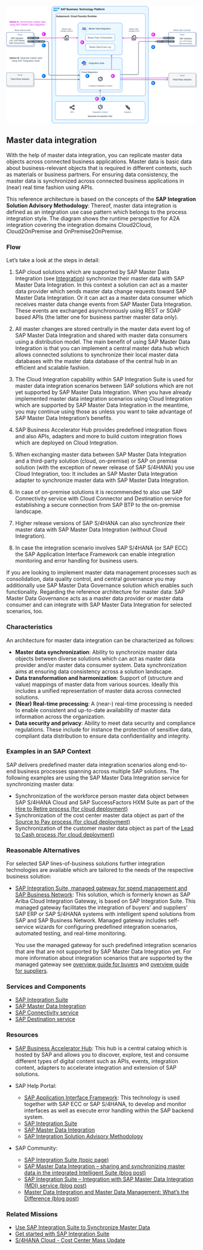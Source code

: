 <!-- dc-ref-arch-metadata : 
    {
        "id": "ref-arch-master-data-integration",
        "name": "Master data integration",
        "shortDescription": "With the help of master data integration, you can share replicate master data objects across connected business applications.",
        "archDiagramLink": "images/Master-Data-Integration_diagram.png",
    "archDownloadResources" : [
        {
            "type": "drawio",
            "link": "architectures/Master-Data-Integration.drawio"
        }
    ],

        "tags": "Integration , sap integration suite, sap master data integration, mdi, isa-m, process integration style, cloud2cloud, cloud integration, master data integration",
        "category": "Integration"
    }
dc-ref-arch-metadata  -->
![](images/ref-arch-master-data-integration.png)
<!-- dc-ref-arch-detail-page-start -->
## **Master data integration**
With the help of master data integration, you can replicate master data objects across connected business applications. Master data is basic data about business-relevant objects that is required in different contexts, such as materials or business partners. For ensuring data consistency, the master data is synchronized across connected business applications in (near) real time fashion using APIs.

This reference architecture is based on the concepts of the **SAP Integration Solution Advisory Methodology**: Thereof, master data integration is defined as an integration use case pattern which belongs to the process integration style. The diagram shows the runtime perspective for A2A integration covering the integration domains Cloud2Cloud, Cloud2OnPremise and OnPremise2OnPremise.

### Flow

Let’s take a look at the steps in detail:
1. SAP cloud solutions which are supported by SAP Master Data Integration (see [Integration](https://help.sap.com/docs/master-data-integration/sap-master-data-integration-prod/integration?locale=en-US)) synchronize their master data with SAP Master Data Integration. In this context a solution can act as a master data provider which sends master data change requests toward SAP Master Data Integration. Or it can act as a master data consumer which receives master data change events from SAP Master Data Integration. These events are exchanged asynchronously using REST or SOAP based APIs (the latter one for business partner master data only).
   
2. All master changes are stored centrally in the master data event log of SAP Master Data Integration and shared with master data consumers using a distribution model. The main benefit of using SAP Master Data Integration is that you can implement a central master data hub which allows connected solutions to synchronize their local master data databases with the master data database of the central hub in an efficient and scalable fashion.
   
3. The Cloud Integration capability within SAP Integration Suite is used for master data integration scenarios between SAP solutions which are not yet supported by SAP Master Data Integration. When you have already implemented master data integration scenarios using Cloud Integration which are supported by SAP Master Data Integration in the meantime, you may continue using those as unless you want to take advantage of SAP Master Data Integration’s benefits.
   
4. SAP Business Accelerator Hub provides predefined integration flows and also APIs, adapters and more to build custom integration flows which are deployed on Cloud Integration.
   
5. When exchanging master data between SAP Master Data Integration and a third-party solution (cloud, on-premise) or SAP on premise solution (with the exception of newer release of SAP S/4HANA) you use Cloud Integration, too: It includes an SAP Master Data Integration adapter to synchronize master data with SAP Master Data Integration.
    
6. In case of on-premise solutions it is recommended to also use SAP Connectivity service with Cloud Connector and Destination service for establishing a secure connection from SAP BTP to the on-premise landscape.
   
7. Higher release versions of SAP S/4HANA can also synchronize their master data with SAP Master Data Integration (without Cloud Integration).
   
8. In case the integration scenario involves SAP S/4HANA (or SAP ECC) the SAP Application Interface Framework can enable integration monitoring and error handling for business users.
    
If you are looking to implement master data management processes such as consolidation, data quality control, and central governance you may additionally use SAP Master Data Governance solution which enables such functionality. Regarding the reference architecture for master data: SAP Master Data Governance acts as a master data provider or master data consumer and can integrate with SAP Master Data Integration for selected scenarios, too.

### Characteristics
An architecture for master data integration can be characterized as follows:
- **Master data synchronization**: Ability to synchronize master data objects between diverse solutions which can act as master data provider and/or master data consumer system. Data synchronization aims at ensuring data consistency across a solution landscape.
- **Data transformation and harmonization**: Support of (structure and value) mappings of master data from various sources. Ideally this includes a unified representation of master data across connected solutions.
- **(Near) Real-time processing**: A (near-) real-time processing is needed to enable consistent and up-to-date availability of master data information across the organization.
- **Data security and privacy**: Ability to meet data security and compliance regulations. These include for instance the protection of sensitive data, compliant data distribution to ensure data confidentiality and integrity.

### Examples in an SAP Context
SAP delivers predefined master data integration scenarios along end-to-end business processes spanning across multiple SAP solutions. The following examples are using the SAP Master Data Integration service for synchronizing master data:
- Synchronization of the workforce person master data object between SAP S/4HANA Cloud and SAP SuccessFactors HXM Suite as part of the [Hire to Retire process (for cloud deployment)](https://api.sap.com/dfd/HR1C1-DFDDataFlowsforHRData)
- Synchronization of the cost center master data object as part of the [Source to Pay process (for cloud deployment)](https://api.sap.com/dfd/SP1C1-DFDMasterDataFlows)
- Synchronization of the customer master data object as part of the [Lead to Cash process (for cloud deployment)](https://api.sap.com/dfd/LC1C1-DFDMasterDataFlowforBusinessPartnerCustomer)
  
### Reasonable Alternatives
For selected SAP lines-of-business solutions further integration technologies are available which are tailored to the needs of the respective business solution: 
- [SAP Integration Suite, managed gateway for spend management and SAP Business Network](https://help.sap.com/docs/sisgw?locale=en-US): This solution, which is formerly known as SAP Ariba Cloud Integration Gateway, is based on SAP Integration Suite. This managed gateway facilitates the integration of buyers' and suppliers' SAP ERP or SAP S/4HANA systems with intelligent spend solutions from SAP and SAP Business Network. Managed gateway includes self-service wizards for configuring predefined integration scenarios, automated testing, and real-time monitoring.
  
    You use the managed gateway for such predefined integration scenarios that are that are not supported by SAP Master Data Integration yet. For more information about integration scenarios that are supported by the managed gateway see [overview guide for buyers](https://help.sap.com/docs/ARIBA_CIG/1b1724b5f3e248568430b640c0412c24/dabf918d862847728f00d80025e38f28.html?locale=en-US) and [overview guide for suppliers](https://help.sap.com/docs/ARIBA_CIG/791693e960f6494b8ea0a0bae07d406c/f13af7d9e5ea4bee9afb40249063833d.html?locale=en-US).
<!-- dc-ref-arch-detail-page-end -->

### Services and Components
<!-- dc-ref-arch-services-start -->
- [SAP Integration Suite](https://discovery-center.cloud.sap/serviceCatalog/integration-suite?region=all) <!-- dc-svc-metadata: {"isPrimary": "true"} dc-svc-metadata -->
- [SAP Master Data Integration](https://discovery-center.cloud.sap/serviceCatalog/master-data-integration?region=all) <!-- dc-svc-metadata: {"isPrimary": "true"} dc-svc-metadata -->
- [SAP Connectivity service](https://discovery-center.cloud.sap/serviceCatalog/connectivity-service?region=all)
- [SAP Destination service](https://discovery-center.cloud.sap/serviceCatalog/destination?service_plan=lite&region=all)
<!-- dc-ref-arch-services-end -->
  
### Resources
<!-- dc-ref-arch-resources-start -->
- [SAP Business Accelerator Hub](https://hub.sap.com)<!-- dc-res-metadata: {"description": "This hub is a central catalog which is hosted by SAP and allows you to discover, explore, test and consume different types of digital content such as APIs, events, integration content, adapters to accelerate integration and extension of SAP solutions."} dc-res-metadata -->: This hub is a central catalog which is hosted by SAP and allows you to discover, explore, test and consume different types of digital content such as APIs, events, integration content, adapters to accelerate integration and extension of SAP solutions.
  
- SAP Help Portal:
    - [SAP Application Interface Framework](https://help.sap.com/docs/SAP_APLICATION_INTERFACE_FRAMEWORK_OVERVIEW)<!-- dc-res-metadata: {"description": ": This technology is used together with SAP ECC or SAP S/4HANA, to  develop and monitor interfaces as well as execute error handling within the SAP backend system."} dc-res-metadata -->: This technology is used together with SAP ECC or SAP S/4HANA, to  develop and monitor interfaces as well as execute error handling within the SAP backend system.
    - [SAP Integration Suite](https://help.sap.com/docs/integration-suite)
    - [SAP Master Data Integration](https://help.sap.com/docs/SAP_MASTER_DATA_INTEGRATION)
    - [SAP Integration Solution Advisory Methodology](https://help.sap.com/docs/architecture_guidance/f64ada51d9f44c83a751b96f955aad5a/85bcc8675d3e42718279bf7b87dafc2d.html?locale=en-US)
      
- SAP Community:
    - [SAP Integration Suite (topic page)](https://community.sap.com/topics/integration-suite)
    - [SAP Master Data Integration – sharing and synchronizing master data in the integrated Intelligent Suite (blog post)](https://blogs.sap.com/2020/07/21/sap-cloud-platform-master-data-integration-sharing-and-synchronizing-master-data-in-the-integrated-intelligent-suite/)
    - [SAP Integration Suite – Integration with SAP Master Data Integration (MDI) service (blog post)](https://blogs.sap.com/2022/05/20/sap-integration-suite-integration-with-sap-master-data-integration-mdi-service/) 
    - [Master Data Integration and Master Data Management: What’s the Difference (blog post)](https://blogs.sap.com/2020/10/23/master-data-integration-and-master-data-management-whats-the-difference/)

<!-- dc-ref-arch-resources-end -->
  
### Related Missions
<!-- dc-ref-arch-related-missions-start -->
- [Use SAP Integration Suite to Synchronize Master Data](https://discovery-center.cloud.sap/missiondetail/4248/4505/)
- [Get started with SAP Integration Suite](https://discovery-center.cloud.sap/missiondetail/3258/3327/)
- [S/4HANA Cloud - Cost Center Mass Update](https://discovery-center.cloud.sap/missiondetail/3419/3459/)
<!-- dc-ref-arch-related-missions-end -->

